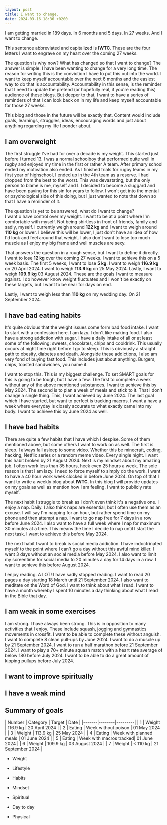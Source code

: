 ```yaml
---
layout: post
title: I want to change.
date: 2024-03-16 18:36 +0200
---
```


I am getting married in 189 days. In 6 months and 5 days. In 27 weeks. And I want to change.

This sentence abbreviated and capitalized is **IWTC**. These are the four letters I want to engrave on my heart over the coming 27 weeks.

The question is why now? What has changed so that I want to change? The answer is simple. I have been wanting to change for a very long time. The reason for writing this is the conviction I have to put this out into the world. I want to keep myself accountable over the next 6 months and the easiest way to do that is accountability. Accountability in this sense, is the reminder that I need to update the pretend (or hopefully real, if you're reading this) audience of these blogs. But deeper to that, I want to have a series of reminders of that I can look back on in my life and keep myself accountable for those 27 weeks.

This blog and those in the future will be exactly that. Content would include goals, learnings, struggles, ideas, encouraging words and just about anything regarding my life I ponder about.

## I am overweight
The first struggle I've had for over a decade is my weight. This started just before I turned 13. I was a normal schoolboy that performed quite well in rugby and enjoyed my time in the first or rather A team. After primary school ended my motivation also ended. As I finished trials for rugby teams in my first year of highschool, I ended up in the 4th team as a reserve. I had dropped from the best to the worst. This was devastating, but the only person to blame is me, myself and I. I decided to become a sluggard and have been paying for this sin for years to follow. I won't get into the mental or psychological side of this doing, but I just wanted to note that down so that I have a reminder of it.

The question is yet to be answered, what do I want to change? \
I want o have control over my weight. I want to be at a point where I'm comfortable with myself. Not being shirtless in front of friends, family and sadly, myself. I currently weigh around **122 kg** and I want to weigh around **110 kg** or lower. I believe this will be lower, I just don't have an idea of how I'd look and feel around that weight. I also don't want to lose too much muscle as I enjoy my big frame and well muscles are sexy.

That answers the question in a rough sense, but I want to define it directly. \
I want to lose **12 kg** over the coming 27 weeks. I want to achieve this on a 5 week basis. The first 5 weeks, I want to lose **5 kg**. I want to weigh **116.9 kg** on 20 April 2024. I want to weigh **113.9 kg** on 25 May 2024. Lastly, I want to weigh **109.9 kg** 03 August 2024. These are the goals I want to measure against. I do however know weight fluctuates and I won't be exactly on these targets, but I want to be near for days on end.

Lastly, I want to weigh less than **110 kg** on my wedding day. On 21 September 2024.

## I have bad eating habits
It's quite obvious that the weight issues come form bad food intake. I want to start with a confession here. I am lazy. I don't like making food. I also have a strong addiction with sugar. I have a daily intake of all or at least some of the following: sweets, chocolates, chips and cooldrink. This usually occurs at night time right before I go to sleep. This is obviously a straight path to obesity, diabetes and death. Alongside these addictions, I also am very fond of buying fast food. This includes just about anything. Burgers, chips, toasted sandwiches, you name it.

I want to stop this. This is my biggest challenge. To set SMART goals for this is going to be tough, but I have a few. The first to complete a week without any of the above mentioned substances. I want to achieve this by May 2024. The second is to plan a week of meals and stick to it. That I don't change a single thing. This, I want achieved by June 2024. The last goal which I have started, but want to perfect is tracking macros. I want a have a week where everyday is closely accurate to what exactly came into my body. I want to achieve this by June 2024 as well.

## I have bad habits
There are quite a few habits that I have which I despise. Some of them mentioned above, but some others I want to work on as well. The first is sleep. I always fall asleep to some video. Whether this be minecraft, coding, hacking, Netflix series or a random meme video. Every single night. I want this habit broken by 21 August 2024. Next is my mindset about my amazing job. I often work less than 35 hours, heck even 25 hours a week. The sole reason is that I am lazy. I need to force myself to simply do the work. I want to have a 40 hour work week clocked in before June 2024. On top of that I want to write a weekly blog about **IWTC**. In this blog I will provide updates on my goals as well as mention how I am feeling. I want to publicly rate myself.

The next habit I struggle to break as I don't even think it's a negative one. I enjoy a nap. Daily. I also think naps are essential, but I often use them as an excuse. I will say I'm napping for an hour, but rather spend time on my phone and then attempt a nap. I want to go nap free for 7 days in a row before June 2024. I also want to have a full week where I nap for maximum 30 minutes at a time. This means the time I decide to nap until I start the next task. I want to achieve this before May 2024.

The next habit I want to break is social media addiction. I have indoctrinated myself to the point where I can't go a day without this awful mind killer. I want 3 days without an social media before May 2024. I also want to limit my screentime for social media to 20 minutes a day for 14 days in a row. I want to achieve this before August 2024.

I enjoy reading. A LOT! I have sadly stopped reading. I want to read 20 pages a day starting 18 March until 21 September 2024. I also want to meditate on the Word of God. I want to think about what I read. I want to have a month whereby I spent 10 minutes a day thinking about what I read in the Bible that day.

## I am weak in some exercises
I am strong. I have always been strong. This is in opposition to many activities that I enjoy. These include squash, jogging and gymnastics movements in crossfit. I want to be able to complete these without anguish. I want to complete 8 clean pull-ups by June 2024. I want to do a muscle up by 21 September 2024. I want to run a half marathon before 21 September 2024. I want to play a 70+ minute squash match with a heart rate average of below 180 before July 2024. I want to be able to do a great amount of kipping pullups before July 2024.

## I want to improve spiritually

## I have a weak mind


## Summary of goals

| Number | Category | Target | Date |
|-------|--------|---------|
| 1 | Weight | 116.9 kg | 20 April 2024 |
| 2 | Eating | Week without poison | 01 May 2024 |
| 3 | Weight | 113.9 kg | 25 May 2024 |
| 4 | Eating | Week with planned meals | 01 June 2024 |
| 5 | Eating | Week with macros tracked| 01 June 2024 |
| 6 | Weight | 109.9 kg | 03 August 2024 |
| 7 | Weight | < 110 kg | 21 September 2024 |

- Weight
- Lifestyle
- Habits

- Mindset
- Spiritual
- Day to day
- Physical